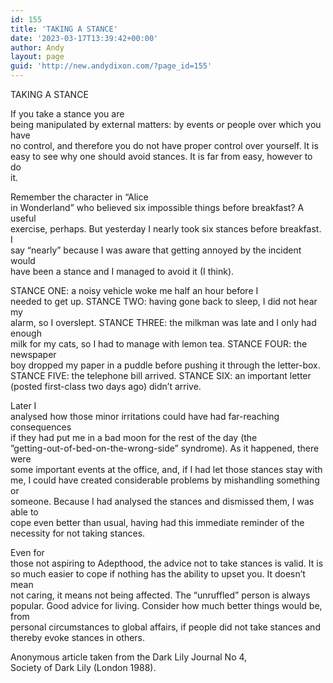 ```yaml
---
id: 155
title: 'TAKING A STANCE'
date: '2023-03-17T13:39:42+00:00'
author: Andy
layout: page
guid: 'http://new.andydixon.com/?page_id=155'
---
```


TAKING A STANCE

If you take a stance you are  
being manipulated by external matters: by events or people over which you have  
no control, and therefore you do not have proper control over yourself. It is  
easy to see why one should avoid stances. It is far from easy, however to do  
it.

Remember the character in “Alice  
in Wonderland” who believed six impossible things before breakfast? A useful  
exercise, perhaps. But yesterday I nearly took six stances before breakfast. I  
say “nearly” because I was aware that getting annoyed by the incident would  
have been a stance and I managed to avoid it (I think).

STANCE ONE: a noisy vehicle woke me half an hour before I  
needed to get up. STANCE TWO: having gone back to sleep, I did not hear my  
alarm, so I overslept. STANCE THREE: the milkman was late and I only had enough  
milk for my cats, so I had to manage with lemon tea. STANCE FOUR: the newspaper  
boy dropped my paper in a puddle before pushing it through the letter-box.  
STANCE FIVE: the telephone bill arrived. STANCE SIX: an important letter  
(posted first-class two days ago) didn’t arrive.

Later I  
analysed how those minor irritations could have had far-reaching consequences  
if they had put me in a bad moon for the rest of the day (the  
”getting-out-of-bed-on-the-wrong-side” syndrome). As it happened, there were  
some important events at the office, and, if I had let those stances stay with  
me, I could have created considerable problems by mishandling something or  
someone. Because I had analysed the stances and dismissed them, I was able to  
cope even better than usual, having had this immediate reminder of the  
necessity for not taking stances.

Even for  
those not aspiring to Adepthood, the advice not to take stances is valid. It is  
so much easier to cope if nothing has the ability to upset you. It doesn’t mean  
not caring, it means not being affected. The “unruffled” person is always  
popular. Good advice for living. Consider how much better things would be, from  
personal circumstances to global affairs, if people did not take stances and  
thereby evoke stances in others.

Anonymous article taken from the Dark Lily Journal No 4,  
Society of Dark Lily (London 1988).